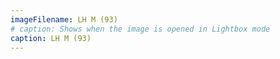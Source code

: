 ```yaml
---
imageFilename: LH M (93)
# caption: Shows when the image is opened in Lightbox mode
caption: LH M (93)
---
```

